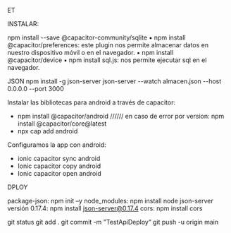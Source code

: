 ET

INSTALAR:

npm install --save @capacitor-community/sqlite
▪ npm install @capacitor/preferences: este plugin nos permite almacenar datos en
nuestro dispositivo móvil o en el navegador.
▪ npm install @capacitor/device
▪ npm install sql.js: nos permite ejecutar sql en el navegador.

JSON
npm install -g json-server
json-server --watch almacen.json --host 0.0.0.0 --port 3000

Instalar las bibliotecas para android a través de capacitor:

- npm install @capacitor/android  ////// en caso de error por version: npm install @capacitor/core@latest
- npx cap add android

Configuramos la app con android:

- ionic capacitor sync android
- Ionic capacitor copy android
- Ionic capacitor open android

DPLOY

package-json: npm init –y
node_modules: npm install node
json-server versión 0.17.4: npm install json-server@0.17.4
cors: npm install cors

git status
git add .
git commit -m "TestApiDeploy“
git push -u origin main
